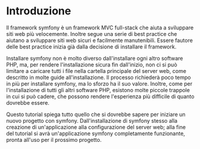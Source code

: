 Introduzione
============

Il framework symfony è un framework MVC full-stack che aiuta a sviluppare
siti web più velocemente. Inoltre segue una serie di best practice che
aiutano a sviluppare siti web sicuri e facilmente manutenibili. Essere fautore
delle best practice inizia già dalla decisione di installare il framework.

Installare symfony non è molto diverso dall'installare ogni altro software PHP,
ma, per rendere l'installazione sicura fin dall'inizio, non ci si può limitare
a caricare tutti i file nella cartella principale del server web, come descritto in molte
guide all'installazione. Il processo richiederà poco tempo in più per installare
symfony, ma lo sforzo ha il suo valore. Inoltre, come per l'installazione di
tutti gli altri software PHP, esistono molte piccole trappole in cui si può cadere,
che possono rendere l'esperienza più difficile di quanto dovrebbe essere.

Questo tutorial spiega tutto quello che si dovrebbe sapere per iniziare un
nuovo progetto con symfony. Dall'installazione di symfony stesso alla creazione
di un'applicazione alla configurazione del server web; alla fine del tutorial
si avrà un'applicazione symfony completamente funzionante, pronta all'uso per il
prossimo progetto.
